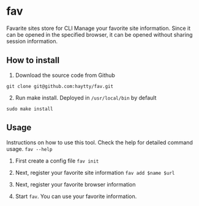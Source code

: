 # fav
Favarite sites store for CLI
Manage your favorite site information.
Since it can be opened in the specified browser, it can be opened without sharing session information.

## How to install
1. Download the source code from Github
```
git clone git@github.com:haytty/fav.git
```
2. Run make install.
Deployed in `/usr/local/bin` by default
```
sudo make install
```

## Usage
Instructions on how to use this tool.
Check the help for detailed command usage. `fav --help`

1. First create a config file
`fav init`

2. Next, register your favorite site information
`fav add $name $url`

3. Next, register your favorite browser information

4. Start `fav`. You can use your favorite information.
